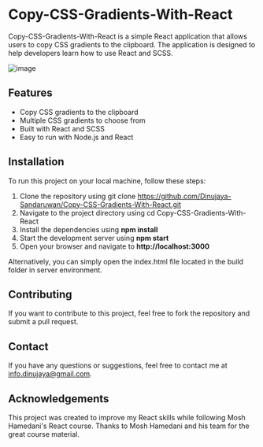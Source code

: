 # Copy-CSS-Gradients-With-React
Copy-CSS-Gradients-With-React is a simple React application that allows users to copy CSS gradients to the clipboard. The application is designed to help developers learn how to use React and SCSS.


![image](https://user-images.githubusercontent.com/88492493/224855661-190a35ab-c9a6-4510-887e-77f67bdbcb1c.png)


## Features
+ Copy CSS gradients to the clipboard
+ Multiple CSS gradients to choose from
+ Built with React and SCSS
+ Easy to run with Node.js and React

## Installation
To run this project on your local machine, follow these steps:

1. Clone the repository using git clone https://github.com/Dinujaya-Sandaruwan/Copy-CSS-Gradients-With-React.git
2. Navigate to the project directory using cd Copy-CSS-Gradients-With-React
3. Install the dependencies using **npm install**
4. Start the development server using **npm start**
5. Open your browser and navigate to **http://localhost:3000**

Alternatively, you can simply open the index.html file located in the build folder in server environment.

## Contributing
If you want to contribute to this project, feel free to fork the repository and submit a pull request.

## Contact
If you have any questions or suggestions, feel free to contact me at info.dinujaya@gmail.com.

## Acknowledgements
This project was created to improve my React skills while following Mosh Hamedani's React course. Thanks to Mosh Hamedani and his team for the great course material.
